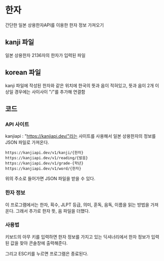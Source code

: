 # 한자
간단한 일본 상용한자API를 이용한 한자 정보 가져오기 <br/>

## kanji 파일
일본 상용한자 2136자의 한자가 입력된 파일 <br/>

## korean 파일 
kanji 파일에 작성된 한자와 같은 위치에 한국의 뜻과 음이 적혀있고, 뜻과 음이 2개 이상일 경우에는 사이사이 "/"를 추가해 연결함 <br/>

## 코드
### API 사이트
kanjiapi : "https://kanjiapi.dev/"라는 사이트를 사용해서 일본 상용한자의 정보를 JSON 파일로 가져온다.
```
https://kanjiapi.dev/v1/kanji/{한자} 
https://kanjiapi.dev/v1/reading/{발음}
https://kanjiapi.dev/v1/grade-{학년}
https://kanjiapi.dev/v1/word/{한자}
```
위의 주소로 들어가면 JSON 파일을 받을 수 있다. <br/>

### 한자 정보
이 프로그램에서는 한자, 획수, JLPT 등급, 의미, 훈독, 음독, 이름을 읽는 방법을 가져온다.
그래서 추가로 한자 뜻, 음 파일을 더했다. <br/>

### 사용법
키보드의 아무 키를 입력하면 한자 정보를 가지고 있는 딕셔너리에서 한자 정보가 입력된 값을
찾아 콘솔창에 출력해준다. <br/>

그리고 ESC키를 누르면 프로그램은 종료된다. <br/>

